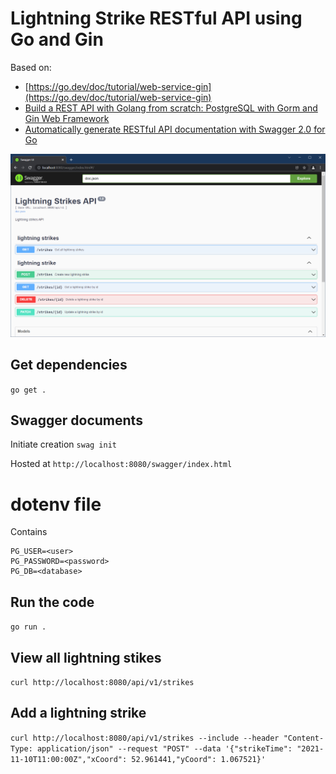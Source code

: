 
# Lightning Strike RESTful API using Go and Gin
Based on:
* [https://go.dev/doc/tutorial/web-service-gin](https://go.dev/doc/tutorial/web-service-gin)
* [Build a REST API with Golang from scratch: PostgreSQL with Gorm and Gin Web Framework](https://dc1888.medium.com/build-a-rest-api-with-golang-from-scratch-postgresql-with-gorm-and-gin-web-framework-3d3f95ccf2e7)
* [Automatically generate RESTful API documentation with Swagger 2.0 for Go](https://golangexample.com/automatically-generate-restful-api-documentation-with-swagger-2-0-for-go/)

![Swagger](swagger.png?raw=true)

## Get dependencies
`go get .`

## Swagger documents
Initiate creation
`swag init`

Hosted at
`http://localhost:8080/swagger/index.html`

# dotenv file
Contains
```
PG_USER=<user>
PG_PASSWORD=<password>
PG_DB=<database>
```

## Run the code
`go run .`

## View all lightning stikes
`curl http://localhost:8080/api/v1/strikes`

## Add a lightning strike
`curl http://localhost:8080/api/v1/strikes --include --header "Content-Type: application/json" --request "POST" --data '{"strikeTime": "2021-11-10T11:00:00Z","xCoord": 52.961441,"yCoord": 1.067521}'`
